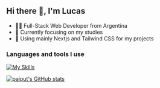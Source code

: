 ## Hi there 👋, I'm Lucas

- 👨‍💻 Full-Stack Web Developer from Argentina
- 💼 Currently focusing on my studies
- 🔭 Using mainly Nextjs and Tailwind CSS for my projects

<!-- ## Codeforces stats -->

<!-- ![](https://img.shields.io/badge/dynamic/json?color=lightgrey&label=Rank&query=%24.result%5B0%5D.rank&url=https%3A%2F%2Fcodeforces.com%2Fapi%2Fuser.info%3Fhandles%3Dpaiput) -->
<!-- ![](https://img.shields.io/badge/dynamic/json?color=lightgrey&label=Rating&query=%24.result%5B0%5D.rating&url=https%3A%2F%2Fcodeforces.com%2Fapi%2Fuser.info%3Fhandles%3Dpaiput) -->

<!-- ![](https://img.shields.io/badge/dynamic/json?color=blue&label=Contests&query=%24.result.length&url=https%3A%2F%2Fcodeforces.com%2Fapi%2Fuser.rating%3Fhandle%3Dpaiput) -->
<!-- ![](https://img.shields.io/badge/dynamic/json?color=green&label=Submissions&query=%24.result.length&url=https%3A%2F%2Fcodeforces.com%2Fapi%2Fuser.status%3Fhandle%3Dpaiput) -->
<!-- - 🤔 I’m looking for help with ... -->
<!-- - 💬 Ask me about ... -->
<!-- - 📫 How to reach me: ... -->
<!-- - 😄 Pronouns: ... -->
<!-- - ⚡ Fun fact: ... -->

### Languages and tools I use
[![My Skills](https://skillicons.dev/icons?i=js,ts,tailwind,react,next,nodejs,express,mysql,mongodb,prisma&perline=5)](https://skillicons.dev)

[![paiput's GitHub stats](https://github-readme-stats.vercel.app/api?username=paiput&show_icons=true&theme=transparent)](https://github.com/anuraghazra/github-readme-stats)

<!-- <p>&nbsp;<img align="center" src="https://github-readme-stats.vercel.app/api?username=paiput&show_icons=true&locale=en" alt="paiput" /></p> -->

